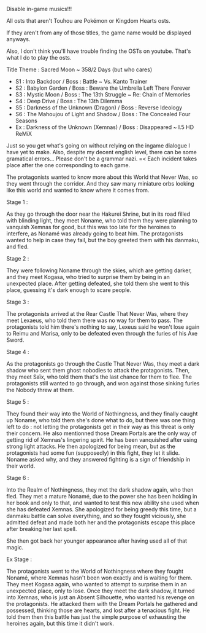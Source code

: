 Disable in-game musics!!!

All osts that aren't Touhou are Pokémon or Kingdom Hearts osts. 

If they aren't from any of those titles, the game name would be displayed anyways.

Also, I don't think you'll have trouble finding the OSTs on youtube. That's what I do to play the osts.

Title Theme : Sacred Moon ~ 358/2 Days
(but who cares)

- S1 : Into Backdoor / Boss : Battle ~ Vs. Kanto Trainer
- S2 : Babylon Garden / Boss : Beware the Umbrella Left There Forever
- S3 : Mystic Moon / Boss : The 13th Struggle ~ Re: Chain of Memories
- S4 : Deep Drive / Boss : The 13th Dilemma
- S5 : Darkness of the Unknown (Dragon) / Boss : Reverse Ideology
- S6 : The Mahoujou of Light and Shadow / Boss : The Concealed Four Seasons
- Ex : Darkness of the Unknown (Xemnas) / Boss : Disappeared ~ I.5 HD ReMiX

Just so you get what's going on without relying on the ingame dialogue I have yet to make. Also, despite my decent english level, there can be some gramatical errors... Please don't be a grammar nazi. =<
Each incident takes place after the one corresponding to each game.

The protagonists wanted to know more about this World that Never Was, so they went through the corridor. And they saw many miniature orbs looking like this world and wanted to know where it comes from.

Stage 1 :

As they go through the door near the Hakurei Shrine, but in its road filled with blinding light, they meet Noname, who told them they were planning to vanquish Xemnas for good, but this was too late for the heroines to interfere, as Nonamé was already going to beat him. The protagonists wanted to help in case they fail, but the boy greeted them with his danmaku, and fled.

Stage 2 :

They were following Noname through the skies, which are getting darker, and they meet Kogasa, who tried to surprise them by being in an unexpected place. After getting defeated, she told them she went to this place, guessing it's dark enough to scare people.

Stage 3 :

The protagonists arrived at the Rear Castle That Never Was, where they meet Lexaeus, who told them there was no way for them to pass. The protagonists told him there's nothing to say, Lexeus said he won't lose again to Reimu and Marisa, only to be defeated even through
the furies of his Axe Sword.

Stage 4 :

As the protagonists go through the Castle That Never Was, they meet a dark shadow who sent them ghost nobodies to attack the protagonists. Then, they meet Saïx, who told them that's the last chance for them to flee. The protagonists still wanted
to go through, and won against those sinking furies the Nobody threw at them.

Stage 5 :

They found their way into the World of Nothingness, and they finally caught up Noname, who told them she's done what to do, but there was one thing left to do : not letting the protagonists get in their way as this threat is only their concern. He also mentionned those Dream Portals are the only way of getting rid of Xemnas's lingering spirit.
He has been vanquished after using strong light attacks. He then apologized for being mean, but as the protagonists had some fun (supposedly) in this fight, they let it slide. Noname asked why, and they answered fighting is a sign of friendship in their world.

Stage 6 :

Into the Realm of Nothingness, they met the dark shadow again, who then fled. They met a mature Nonamé, due to the power she has been holding in her book and only to that, and wanted to test this new ability she used when she has defeated Xemnas. She apologized for being greedy this time, but a danmaku
battle can solve everything, and so they fought viciously, she admitted defeat and made both her and the protagonists escape this place after breaking her last spell.

She then got back her younger appearance after having used all of that magic.

Ex Stage :

The protagonists went to the World of Nothingness where they fought Nonamé, where Xemnas hasn't been won exactly and is waiting for them. They meet Kogasa again, who wanted to attempt to surprise them in an unexpected place, only to lose.
Once they meet the dark shadow, it turned into Xemnas, who is just an Absent Silhouette, who wanted his revenge on the protagonists. He attacked them with the Dream Portals he gathered and possessed, thinking those are hearts, and lost after a tenacious fight. He told them then
this battle has just the simple purpose of exhausting the heroines again, but this time it didn't work.
